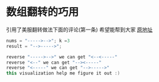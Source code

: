 
# 数组翻转的巧用

引用了美服翻转做法下面的评论(第一条) 希望能帮到大家 [原地址](https://leetcode.com/problems/rotate-array/discuss/54250/Easy-to-read-Java-solution)

``` c++
nums = "----->-->"; k =3
result = "-->----->";

reverse "----->-->" we can get "<--<-----"
reverse "<--" we can get "--><-----"
reverse "<-----" we can get "-->----->"
this visualization help me figure it out :)
```